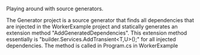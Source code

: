 Playing around with source generators.

The Generator project is a source generator that finds all dependencies that are injected in the WorkerExample project
and statically generates an extension method "AddGeneratedDependencies". This extension method essentially is "builder.Services.AddTransient<T,U>();"
for all injected dependencies. The method is called in Program.cs in WorkerExample
